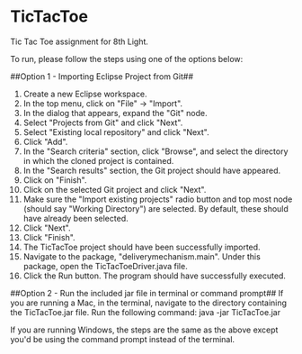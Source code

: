TicTacToe
=========

Tic Tac Toe assignment for 8th Light.

To run, please follow the steps using one of the options below:

##Option 1 - Importing Eclipse Project from Git##
1. Create a new Eclipse workspace.
2. In the top menu, click on "File" -> "Import".
3. In the dialog that appears, expand the "Git" node.
4. Select "Projects from Git" and click "Next".
5. Select "Existing local repository" and click "Next".
6. Click "Add".
7. In the "Search criteria" section, click "Browse", and select the directory in which the cloned project is contained.
8. In the "Search results" section, the Git project should have appeared.
9. Click on "Finish".
10. Click on the selected Git project and click "Next".
11. Make sure the "Import existing projects" radio button and top most node (should say "Working Directory") are selected.  By default, these should have already been selected.
12. Click "Next".
13. Click "Finish".
14. The TicTacToe project should have been successfully imported.
15. Navigate to the package, "deliverymechanism.main".  Under this package, open the TicTacToeDriver.java file.
16. Click the Run button.  The program should have successfully executed.

##Option 2 - Run the included jar file in terminal or command prompt##
If you are running a Mac, in the terminal, navigate to the directory containing the TicTacToe.jar file.
Run the following command: java -jar TicTacToe.jar

If you are running Windows, the steps are the same as the above except you'd be using the command prompt instead of the terminal.
